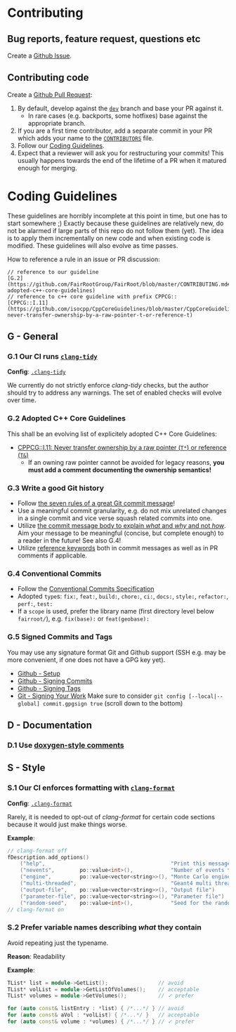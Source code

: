 # Contributing

## Bug reports, feature request, questions etc

Create a [Github Issue](https://github.com/FairRootGroup/FairRoot/issues/new/choose).

## Contributing code

Create a [Github Pull Request](https://github.com/FairRootGroup/FairRoot/compare):

1. By default, develop against the [`dev`](https://github.com/FairRootGroup/FairRoot/tree/dev)
   branch and base your PR against it.
   * In rare cases (e.g. backports, some hotfixes) base against the appropriate
     branch.
2. If you are a first time contributor, add a separate commit in your PR which
   adds your name to the [`CONTRIBUTORS`](CONTRIBUTORS) file.
3. Follow our [Coding Guidelines](#coding-guidelines).
4. Expect that a reviewer will ask you for restructuring your commits! This
   usually happens towards the end of the lifetime of a PR when it matured
   enough for merging.

# Coding Guidelines

These guidelines are horribly incomplete at this point in time, but one has to
start somewhere ;) Exactly because these guidelines are relatively new, do not be
alarmed if large parts of this repo do not follow them (yet). The idea is to
apply them incrementally on new code and when existing code is modified. These
guidelines will also evolve as time passes.

How to reference a rule in an issue or PR discussion:
```
// reference to our guideline
[G.2](https://github.com/FairRootGroup/FairRoot/blob/master/CONTRIBUTING.md#g.2-adopted-c++-core-guidelines)
// reference to c++ core guideline with prefix CPPCG::
[CPPCG::I.11](https://github.com/isocpp/CppCoreGuidelines/blob/master/CppCoreGuidelines.md#i11-never-transfer-ownership-by-a-raw-pointer-t-or-reference-t)
```

## G - General

### G.1 Our CI runs [`clang-tidy`](https://clang.llvm.org/extra/clang-tidy/)

**Config**: [`.clang-tidy`](.clang-tidy)

We currently do not strictly enforce *clang-tidy* checks, but the author
should try to address any warnings. The set of enabled checks will evolve over
time.

### G.2 Adopted C++ Core Guidelines

This shall be an evolving list of explicitely adopted C++ Core Guidelines:

* [CPPCG::I.11: Never transfer ownership by a raw pointer (`T*`) or reference (`T&`)](https://github.com/isocpp/CppCoreGuidelines/blob/master/CppCoreGuidelines.md#i11-never-transfer-ownership-by-a-raw-pointer-t-or-reference-t)
   * If an owning raw pointer cannot be avoided for legacy reasons,
     **you must add a comment documenting the ownership semantics!**

### G.3 Write a good Git history
   * Follow [the seven rules of a great Git commit message](https://cbea.ms/git-commit/#seven-rules)!
   * Use a meaningful commit granularity, e.g. do not mix
     unrelated changes in a single commit and vice verse squash related commits
     into one.
   * Utilize [the commit message body to explain *what* and *why* and not *how*](https://cbea.ms/git-commit/#why-not-how).
     Aim your message to be meaningful (concise, but complete
     enough) to a reader in the future! See also G.4!
   * Utilize [reference keywords](https://docs.github.com/en/issues/tracking-your-work-with-issues/linking-a-pull-request-to-an-issue#linking-a-pull-request-to-an-issue-using-a-keyword)
     both in commit messages as well as in PR comments if applicable.

### G.4 Conventional Commits

* Follow the [Conventional Commits Specification](https://www.conventionalcommits.org/en/v1.0.0/)
* Adopted `type`s: `fix:`, `feat:`, `build:`, `chore:`, `ci:`, `docs:`,
  `style:`, `refactor:`, `perf:`, `test:`
* If a `scope` is used, prefer the library name (first directory level below
  `fairroot/`), e.g. `fix(base):` or `feat(geobase):`

### G.5 Signed Commits and Tags

You may use any signature format Git and Github support (SSH e.g. may be more
convenient, if one does not have a GPG key yet).

* [Github - Setup](https://docs.github.com/en/authentication/managing-commit-signature-verification/telling-git-about-your-signing-key)
* [Github - Signing Commits](https://docs.github.com/en/authentication/managing-commit-signature-verification/signing-commits)
* [Github - Signing Tags](https://docs.github.com/en/authentication/managing-commit-signature-verification/signing-tags)
* [Git - Signing Your Work](https://git-scm.com/book/en/v2/Git-Tools-Signing-Your-Work)
  Make sure to consider `git config [--local|--global] commit.gpgsign true`
  (scroll down to the bottom)

## D - Documentation

### D.1 Use [doxygen-style comments](https://www.doxygen.nl/manual/commands.html)

## S - Style

### S.1 Our CI enforces formatting with [`clang-format`](https://clang.llvm.org/docs/ClangFormat.html)

**Config**: [`.clang-format`](.clang-format)

Rarely, it is needed to opt-out of *clang-format* for certain code sections
because it would just make things worse.

**Example**:
```cpp
// clang-format off
fDescription.add_options()
    ("help",                                        "Print this message")
    ("nevents",        po::value<int>(),            "Number of events to simulate")
    ("engine",         po::value<vector<string>>(), "Monte Carlo engine")
    ("multi-threaded",                              "Geant4 multi threaded")
    ("output-file",    po::value<vector<string>>(), "Output file")
    ("parameter-file", po::value<vector<string>>(), "Parameter file")
    ("random-seed",    po::value<int>(),            "Seed for the random number generator");
// clang-format on
```

### S.2 Prefer variable names describing *what* they contain

Avoid repeating just the typename.

**Reason**: Readability

**Example**:
```cpp
TList* list = module->GetList();                // avoid
TList* volList = module->GetListOfVolumes();    // acceptable
TList* volumes = module->GetVolumes();          // ✓ prefer

for (auto const& listEntry : *list) { /*...*/ } // avoid
for (auto const& aVol : *volList) { /*...*/ }   // acceptable
for (auto const& volume : *volumes) { /*...*/ } // ✓ prefer
```
